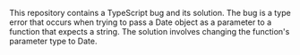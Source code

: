 This repository contains a TypeScript bug and its solution. The bug is a type error that occurs when trying to pass a Date object as a parameter to a function that expects a string. The solution involves changing the function's parameter type to Date.